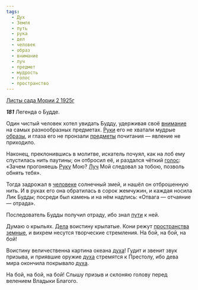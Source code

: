 ```yaml
---
tags:
  - Дух
  - Земля
  - путь
  - рука
  - дел
  - человек
  - образ
  - внимание
  - луч
  - предмет
  - мудрость
  - голос
  - пространство
---
```


[Листы сада Мории 2 1925г](https://127.0.0.1:4002/agni/1925)

___181___
Легенда о Будде.   

Один чистый человек хотел увидать Будду, удерживая своё [внимание](../../../tags/#внимание) на самых разнообразных предметах. [Руки](../../../tags/#[рука](../../../tags/#рука)) его не хватали мудрые [образы](../../../tags/#образ), и глаза его не пронзали [предметы](../../../tags/#предмет) почитания — явление не приходило.   

Наконец, преклонившись в молитве, искатель почуял, как на лоб ему спустилась нить паутины; он отбросил её, и раздался чёткий [голос](../../../tags/#голос): «Зачем прогоняешь [Руку](../../../tags/#[рука](../../../tags/#рука)) Мою? [Луч](../../../tags/#[луч](../../../tags/#луч)) Мой следовал за тобою, позволь обнять тебя».   

Тогда задрожал в [человеке](../../../tags/#человек) солнечный змей, и нашёл он отброшенную нить. И в руках его она обратилась в сорок жемчужин, и каждая носила Лик Будды; посреди был камень и на нём надпись: «Отвага — отчаяние — отрада».   

Последователь Будды получил отраду, ибо знал [пути](../../../tags/#путь) к ней.   

Думаю о крыльях. [Дела](../../../tags/#дел) воистину крылатые. Кони режут [пространства](../../../tags/#пространство) [земные](../../../tags/#Земля), и вихрем несутся творческие стремления. На бой, на бой, на бой!   

Воистину величественна картина океана [духа](../../../tags/#Дух)! Гудит и звенит звук призыва, и приявшие оружие [духа](../../../tags/#Дух) стремятся к Престолу, ибо дева мира окончила покрывало [духа](../../../tags/#Дух).   

На бой, на бой, на бой! Слышу призыв и склоняю голову перед велением Владыки Благого.   

